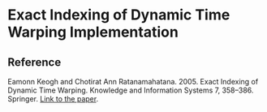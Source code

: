 # Exact Indexing of Dynamic Time Warping Implementation

## Reference

Eamonn Keogh and Chotirat Ann Ratanamahatana. 2005. Exact Indexing of Dynamic Time Warping. Knowledge and Information Systems 7, 358–386. Springer. [Link to the paper](https://link.springer.com/article/10.1007/s10115-004-0154-9).

